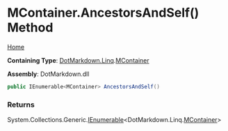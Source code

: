 <a name="_top"></a>

# MContainer\.AncestorsAndSelf\(\) Method

[Home](../../../../README.md#_top)

**Containing Type**: [DotMarkdown.Linq](../../README.md#_top)\.[MContainer](../README.md#_top)

**Assembly**: DotMarkdown\.dll

```csharp
public IEnumerable<MContainer> AncestorsAndSelf()
```

### Returns

System\.Collections\.Generic\.[IEnumerable](https://docs.microsoft.com/en-us/dotnet/api/system.collections.generic.ienumerable-1)\<DotMarkdown\.Linq\.[MContainer](../README.md#_top)>

